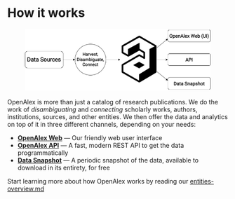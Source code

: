 # How it works



<figure><img src="../.gitbook/assets/openalex-overview-diagram.png" alt=""><figcaption></figcaption></figure>

OpenAlex is more than just a catalog of research publications. We do the work of _disambiguating_ and _connecting_ scholarly works, authors, institutions, sources, and other entities. We then offer the data and analytics on top of it in three different channels, depending on your needs:

* [**OpenAlex Web**](https://openalex.org) — Our friendly web user interface
* [**OpenAlex API**](../api.md) — A fast, modern REST API to get the data programmatically
* [**Data Snapshot**](https://docs.openalex.org/download-all-data/openalex-snapshot) — A periodic snapshot of the data, available to download in its entirety, for free

Start learning more about how OpenAlex works by reading our [entities-overview.md](entities-overview.md "mention")

